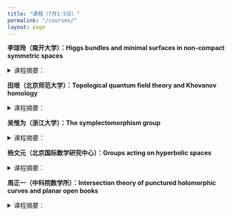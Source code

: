 ```yaml
---
title: "课程（7月1-5日）"
permalink: "/courses/"
layout: page
---
```




<p><b>李琼玲（南开大学）：Higgs bundles and minimal surfaces in non-compact symmetric spaces</b>
<details>
<summary>课程摘要：</summary>
待定
</details>
</p> 

<p><b>田垠（北京师范大学）：Topological quantum field theory and Khovanov homology</b><br>
  <details>
<summary>课程摘要：</summary>
Lecture 1. Jones and quantum group<br>
   Lecture 2. Topological quantum field theory and Khovanov homology (Kh)<br>
   Lecture 3. Categorified quantum group<br>
   Lecture 4. Application of Kh, symplectic Kh.
</details>
</p> 

<p><b>吴惟为（浙江大学）：The symplectomorphism group</b><br>
<details>
<summary>课程摘要：</summary>
待定
</details>
</p>

<p><b>杨文元（北京国际数学研究中心）：Groups acting on hyperbolic spaces</b>
<details>
<summary>课程摘要：</summary>
待定
</details>
</p> 

<p><b>周正一（中科院数学所）：Intersection theory of punctured holomorphic curves and planar open books</b>
<details>
<summary>课程摘要：</summary>
Using Wendl's theorem on planar open book as an example, we will introduce Siefring’s intersection theory for punctured holomorphic curves.
<br>
  Lecture 1: Open books, symplectic Lefschetz fibrations, Wendl’s theorem on planar open books and its applications in symplectic fillings.
<br>
   Lecture 2-3: Siefring’s intersection theory for punctured holomorphic curves.<br>
   Lecture 4: Proof of Wendl’s theorem.
</details>
</p> 
